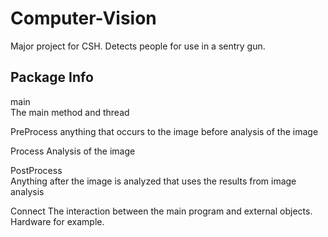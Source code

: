 Computer-Vision
==========================

Major project for CSH. Detects people for use in a sentry gun.

Package Info
------------
main  
The main method and thread  
  
PreProcess
anything that occurs to the image before analysis of the image  
  
Process
Analysis of the image  
  
PostProcess  
Anything after the image is analyzed that uses the results from image analysis  
  
Connect
The interaction between the main program and external objects. Hardware for example.  

